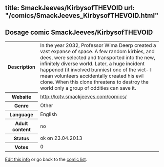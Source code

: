 title: SmackJeeves/KirbysofTHEVOID
url: "/comics/SmackJeeves_KirbysofTHEVOID.html"
---
Dosage comic SmackJeeves/KirbysofTHEVOID
-----------------------------------------

<p id="msg"></p>
<script type="text/javascript">
if (window.location.search === '?edit_info_mail=sent_ok') {
  var elem = document.getElementById("msg");
  elem.innerHTML = 'Edited information sucessfully sent.';
  elem.className = 'ok';
}
</script>
<table class="comicinfo">
<tr>
<th>Description</th><td>In the year 2032, Professor Wima Deerp created a vast expanse of space. A few random kirbies, and dees, were selected and transported into the new, infinitely diverse world. Later, a huge incident happened (it involved bunnies) one of the vict- I mean volunteers accidentally created his evil clone. When this clone threatens to destroy the world only a group of oddities can save it.</td>
</tr>
<tr>
<th>Website</th><td><a href="http://kotv.smackjeeves.com/comics/">http://kotv.smackjeeves.com/comics/</a></td>
</tr>
<tr>
<th>Genre</th><td>Other</td>
</tr>
<tr>
<th>Language</th><td>English</td>
</tr>
<tr>
<th>Adult content</th><td>no</td>
</tr>
<tr>
<th>Status</th><td>ok on 23.04.2013</td>
</tr>
<tr>
<th>Votes</th><td>0</td>
</tr>
</table>

[Edit this info](SmackJeeves_KirbysofTHEVOID_edit.html) or go back to the [comic list](../comic-index.html).
